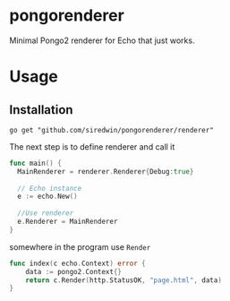 # pongorenderer
Minimal Pongo2 renderer for Echo that just works.

# Usage  
## Installation  

`go get "github.com/siredwin/pongorenderer/renderer"`

The next step is to define renderer and call it

```go
func main() {
  MainRenderer = renderer.Renderer{Debug:true}
  
  // Echo instance
  e := echo.New()
  
  //Use renderer
  e.Renderer = MainRenderer
}

```
somewhere in the program use `Render`  
```go
func index(c echo.Context) error {
	data := pongo2.Context{}
	return c.Render(http.StatusOK, "page.html", data)
}

```
